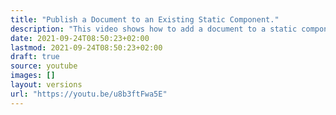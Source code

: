 ```yaml
---
title: "Publish a Document to an Existing Static Component."
description: "This video shows how to add a document to a static component on a document dashboard."
date: 2021-09-24T08:50:23+02:00
lastmod: 2021-09-24T08:50:23+02:00
draft: true
source: youtube
images: []
layout: versions
url: "https://youtu.be/u8b3ftFwa5E"
---
```

